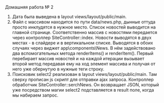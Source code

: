Домашняя работа № 2

1. Дата была выведена в layout views/layout/public/main.
2. Файл с массивом находится по пути data/news.php, дынные оттуда просто инклудятся в нужное место.
Список новостей выводится на главной странице. Соответственно массив с новостями передается через контроллер SiteController::index.
Новости выводятся в двух местах - в слайдере и в вертикальном списке. Выводятся в обоих случаях через виджет app\components\News.
В нём задействовано два вспомогательных метода renderItems() и renderItem(). Первый перебирает массив новостей и на каждой итерации вызывает
второй метод передавая ему на ход элемент массива и получая от него уже обернутую в нужные теги строку.
3. Поисковик select2 реализован в layout views/layout/public/main. Там сверху прописан js скрипт для отправки ajax запроса. Контроллер обработчик SiteController::serchNews.
Он возвращает JSON, который уже посредством магии select2 подставляется в result поле, когда мы набираем запрос. 